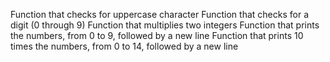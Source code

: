 Function that checks for uppercase character
Function that checks for a digit (0 through 9)
Function that multiplies two integers
Function that prints the numbers, from 0 to 9, followed by a new line
Function that prints 10 times the numbers, from 0 to 14, followed by a new line
